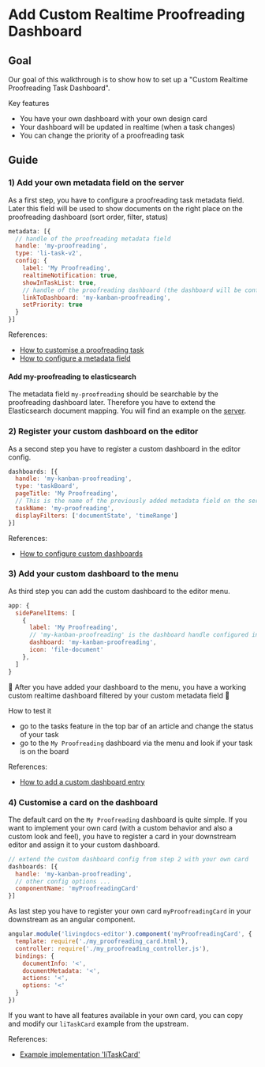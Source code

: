 # Add Custom Realtime Proofreading Dashboard

## Goal

Our goal of this walkthrough is to show how to set up a "Custom Realtime Proofreading Task Dashboard".

Key features

* You have your own dashboard with your own design card
* Your dashboard will be updated in realtime \(when a task changes\)
* You can change the priority of a proofreading task

## Guide

### 1\) Add your own metadata field on the server

As a first step, you have to configure a proofreading task metadata field. Later this field will be used to show documents on the right place on the proofreading dashboard \(sort order, filter, status\)

```javascript
metadata: [{
  // handle of the proofreading metadata field
  handle: 'my-proofreading',
  type: 'li-task-v2',
  config: {
    label: 'My Proofreading',
    realtimeNotification: true,
    showInTaskList: true,
    // handle of the proofreading dashboard (the dashboard will be configured later in the editor)
    linkToDashboard: 'my-kanban-proofreading',
    setPriority: true
  }
}]
```

References:

* [How to customise a proofreading task](https://github.com/livingdocsIO/livingdocs/tree/29994840d3de4e9fc999395c30686a388b7da9bb/walkthroughs/add-custom-proofreading-task/README.md)
* [How to configure a metadata field](https://github.com/livingdocsIO/livingdocs/tree/29994840d3de4e9fc999395c30686a388b7da9bb/reference-docs/server-configuration/metadata/README.md)

#### Add my-proofreading to elasticsearch

The metadata field `my-proofreading` should be searchable by the proofreading dashboard later. Therefore you have to extend the Elasticsearch document mapping. You will find an example on the [server](https://github.com/livingdocsIO/livingdocs-server/blob/be923b40b47bb1d27d5f63d65c9548928c28890f/example-server/metadata/es_metadata_mapping_v6.json#L111-L166).

### 2\) Register your custom dashboard on the editor

As a second step you have to register a custom dashboard in the editor config.

```javascript
dashboards: [{
  handle: 'my-kanban-proofreading',
  type: 'taskBoard',
  pageTitle: 'My Proofreading',
  // This is the name of the previously added metadata field on the server
  taskName: 'my-proofreading',
  displayFilters: ['documentState', 'timeRange']
}]
```

References:

* [How to configure custom dashboards](https://github.com/livingdocsIO/livingdocs/tree/29994840d3de4e9fc999395c30686a388b7da9bb/reference-docs/editor-configuration/menu-and-dashboards/README.md)

### 3\) Add your custom dashboard to the menu

As third step you can add the custom dashboard to the editor menu.

```javascript
app: {
  sidePanelItems: [
    {
      label: 'My Proofreading',
      // 'my-kanban-proofreading' is the dashboard handle configured in the last step
      dashboard: 'my-kanban-proofreading',
      icon: 'file-document'
    },
  ]
}
```

:tada: After you have added your dashboard to the menu, you have a working custom realtime dashboard filtered by your custom metadata field :tada:

How to test it

* go to the tasks feature in the top bar of an article and change the status of your task
* go to the `My Proofreading` dashboard via the menu and look if your task is on the board

References:

* [How to add a custom dashboard entry](https://github.com/livingdocsIO/livingdocs/tree/29994840d3de4e9fc999395c30686a388b7da9bb/reference-docs/editor-configuration/menu-and-dashboards/README.md)

### 4\) Customise a card on the dashboard

The default card on the `My Proofreading` dashboard is quite simple. If you want to implement your own card \(with a custom behavior and also a custom look and feel\), you have to register a card in your downstream editor and assign it to your custom dashboard.

```javascript
// extend the custom dashboard config from step 2 with your own card
dashboards: [{
  handle: 'my-kanban-proofreading',
  // other config options ...
  componentName: 'myProofreadingCard'
}]
```

As last step you have to register your own card `myProofreadingCard` in your downstream as an angular component.

```javascript
angular.module('livingdocs-editor').component('myProofreadingCard', {
  template: require('./my_proofreading_card.html'),
  controller: require('./my_proofreading_controller.js'),
  bindings: {
    documentInfo: '<',
    documentMetadata: '<',
    actions: '<',
    options: '<'
  }
})
```

If you want to have all features available in your own card, you can copy and modify our `liTaskCard` example from the upstream.

References:

* [Example implementation 'liTaskCard'](https://github.com/livingdocsIO/livingdocs-editor/blob/f21c4c2ff6250f99f789a4e3528b76e3c3510b48/app/features/search/document_cards/li_task_card/li_task_card.js)

